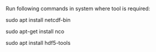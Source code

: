 Run following commands in system where tool is required:

sudo apt install netcdf-bin

sudo apt-get install nco

sudo apt install hdf5-tools

